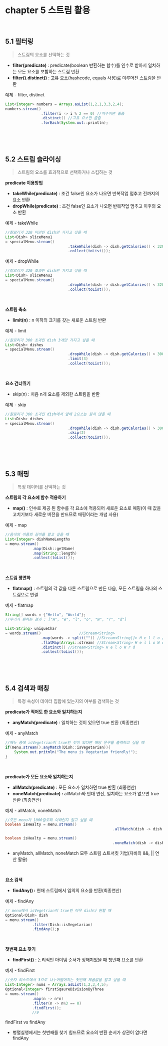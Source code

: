 # chapter 5 스트림 활용

&nbsp;

## 5.1 필터링

> 스트림의 요소를 선택하는 것


- **filter(predicate)** : predicate(boolean 반환하는 함수)를 인수로 받아서 일치하는 모든 요소를 포함하는 스트림 반환
- **filter().distinct()** : 고유 요소(hashcode, equals 사용)로 이루어진 스트림을 반환

예제 - filter, distinct

```java
List<Integer> numbers = Arrays.asList(1,2,1,3,3,2,4);
numbers.stream()
				.filter(i -> i % 2 == 0) //짝수이면 줍줍
				.distinct() //고유 요소만 줍줍
				.forEach(System.out::println); 
```

&nbsp;

&nbsp;

## 5.2 스트림 슬라이싱

> 스트림의 요소를 효과적으로 선택하거나 스킵하는 것
> 

**predicate 이용방법**

- **takeWhile(predicate)** : 조건 false인 요소가 나오면 반복작업 멈추고 전까지의 요소 반환
- **dropWhile(predicate)** : 조건 false인 요소가 나오면 반복작업 멈추고 이후의 요소 반환

예제 - takeWhile

```java
//칼로리가 320 미만인 dish만 가지고 싶을 때
List<Dish> sliceMenu1 
= specialMenu.stream()
							.takeWhile(dish -> dish.getCalories() < 320)
							.collect(toList());
```

예제 - dropWhile

```java
//칼로리가 320 초과인 dish만 가지고 싶을 때 
List<Dish> sliceMenu2
= specialMenu.stream()
							.dropWhile(dish -> dish.getCalories() < 320)
							.collect(toList());
```

&nbsp;

**스트림 축소**

- **limit(n)** : n 이하의 크기를 갖는 새로운 스트림 반환

예제 - limit

```java
//칼로리가 300 초과인 dish 3개만 가지고 싶을 때
List<Dish> dishes
= specialMenu.stream()
							.dropWhile(dish -> dish.getCalories() > 300)
							.limit(3)
							.collect(toList());
```

&nbsp;

**요소 건너뛰기**

- skip(n) : 처음 n개 요소를 제외한 스트림을 반환

예제 - skip

```java
//칼로리가 300 초과인 dish에서 앞에 2요소는 원치 않을 때
List<Dish> dishes
= specialMenu.stream()
							.dropWhile(dish -> dish.getCalories() > 300)
							.skip(2)
							.collect(toList());
```
&nbsp;

&nbsp;

## 5.3 매핑

> 특정 데이터를 선택하는 것
> 

**스트림의 각 요소에 함수 적용하기**

- **map()** : 인수로 제공 된 함수를 각 요소에 적용되어 새로운 요소로 매핑(이 때 값을 고치기보다 새로운 버전을 만드므로 매핑이라는 개념 사용)

예제 - map

```java
//음식의 이름의 길이를 알고 싶을 때
List<Integer> dishNameLengths 
= menu.stream()
			.map(Dish::getName)
			.map(String::length)
			.collect(toList());
```

&nbsp;

**스트림 평면화**

- **flatmap()** : 스트림의 각 값을 다른 스트림으로 만든 다음, 모든 스트림을 하나의 스트림으로 연결

예제 - flatmap

```java
String[] words = {"Hello", "World"};
//우리가 원하는 결과 : ["H", "e", "l", "o", "W", "r", "d"]

List<String> uniqueChar
= words.stream()                 //Stream<String>
				.map(words -> split("")) //Stream<String[]> H e l l o / W o r l d
				.flatMap(Arrays::stream) //Stream<String> H e l l o W o r l d
				.distinct() //Stream<String> H e l o W r d
				.collect(toList());
```

&nbsp;

&nbsp;

## 5.4 검색과 매칭

> 특정 속성이 데이터 집합에 있는지의 여부를 검색하는 것


**predicate가 적어도 한 요소와 일치하는지**

- **anyMatch(predicate)** : 일치하는 것이 있으면 true 반환 (최종연산)

예제 - anyMatch

```java
//메뉴 중에 isVegetrian이 true인 것이 있다면 해당 문구를 출력하고 싶을 떄
if(menu.stream().anyMatch(Dish::isVegetarian)){
	System.out.pritnln("The menu is Vegetarian friendly!");
}
```
&nbsp;

**predicate가 모든 요소와 일치하는지**

- **allMatch(predicate)** : 모든 요소가 일치하면 true 반환 (최종연산)
- **noneMatch(predicate) :** allMatch와 반대 연산, 일치하는 요소가 없으면 true 반환 (최종연산)

예제 - allMatch, noneMatch

```java
//모든 menu가 1000칼로리 이하인지 알고 싶을 때
boolean isHealty = menu.stream()
												.allMatch(dish -> dish.getCalories() < 1000);

boolean isHealty = menu.stream()
												.noneMatch(dish -> dish.getCalories() >= 1000);
```

- anyMatch, allMatch, noneMatch 모두 스트림 쇼트서킷 기법(자바의 &&, || 연산 활용)

&nbsp;

**요소 검색**

- **findAny() :** 현재 스트림에서 임의의 요소를 반환(최종연산)

예제 - findAny

```java
// menu에서 isVegetrian이 true인 아무 dish나 원할 때
Optional<Dish> dish
= menu.stream()
			.filter(Dish::isVegetarian)
			.findAny();p
```

&nbsp;

**첫번째 요소 찾기**

- **findFirst()** : 논리적인 아이템 순서가 정해져있을 때 첫번째 요소를 반환

예제 - findFirst

```java
//숫자 리스트에서 3으로 나누어떨어지는 첫번째 제곱값을 알고 싶을 때
List<Integer> nums = Arrays.asList(1,2,3,4,5);
Optional<Integer> firstSqaureDivisionByThree
= nums.stream()
			.map(n -> n*n)
			.filter(n -> n%3 == 0)
			.findFirst();
			//9
```

findFirst vs findAny

- 병렬실행에서는 첫번째를 찾기 힘드므로 요소의 반환 순서가 상관이 없다면 findAny